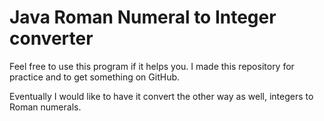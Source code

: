 # Java Roman Numeral to Integer converter

Feel free to use this program if it helps you. I made this repository for practice and to get something on GitHub.

Eventually I would like to have it convert the other way as well, integers to Roman numerals.
